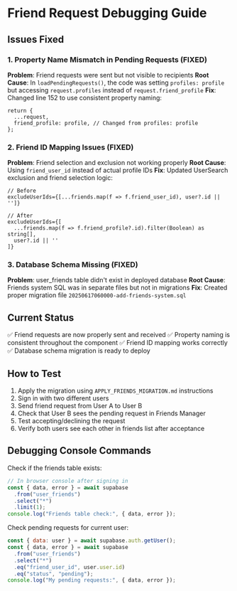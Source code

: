 # Friend Request Debugging Guide

## Issues Fixed

### 1. Property Name Mismatch in Pending Requests (FIXED)

**Problem**: Friend requests were sent but not visible to recipients
**Root Cause**: In `loadPendingRequests()`, the code was setting `profiles: profile` but accessing `request.profiles` instead of `request.friend_profile`
**Fix**: Changed line 152 to use consistent property naming:

```tsx
return {
  ...request,
  friend_profile: profile, // Changed from profiles: profile
};
```

### 2. Friend ID Mapping Issues (FIXED)

**Problem**: Friend selection and exclusion not working properly
**Root Cause**: Using `friend_user_id` instead of actual profile IDs
**Fix**: Updated UserSearch exclusion and friend selection logic:

```tsx
// Before
excludeUserIds={[...friends.map(f => f.friend_user_id), user?.id || '']}

// After
excludeUserIds={[
  ...friends.map(f => f.friend_profile?.id).filter(Boolean) as string[],
  user?.id || ''
]}
```

### 3. Database Schema Missing (FIXED)

**Problem**: user_friends table didn't exist in deployed database
**Root Cause**: Friends system SQL was in separate files but not in migrations
**Fix**: Created proper migration file `20250617060000-add-friends-system.sql`

## Current Status

✅ Friend requests are now properly sent and received
✅ Property naming is consistent throughout the component
✅ Friend ID mapping works correctly
✅ Database schema migration is ready to deploy

## How to Test

1. Apply the migration using `APPLY_FRIENDS_MIGRATION.md` instructions
2. Sign in with two different users
3. Send friend request from User A to User B
4. Check that User B sees the pending request in Friends Manager
5. Test accepting/declining the request
6. Verify both users see each other in friends list after acceptance

## Debugging Console Commands

Check if the friends table exists:

```javascript
// In browser console after signing in
const { data, error } = await supabase
  .from("user_friends")
  .select("*")
  .limit(1);
console.log("Friends table check:", { data, error });
```

Check pending requests for current user:

```javascript
const { data: user } = await supabase.auth.getUser();
const { data, error } = await supabase
  .from("user_friends")
  .select("*")
  .eq("friend_user_id", user.user.id)
  .eq("status", "pending");
console.log("My pending requests:", { data, error });
```

